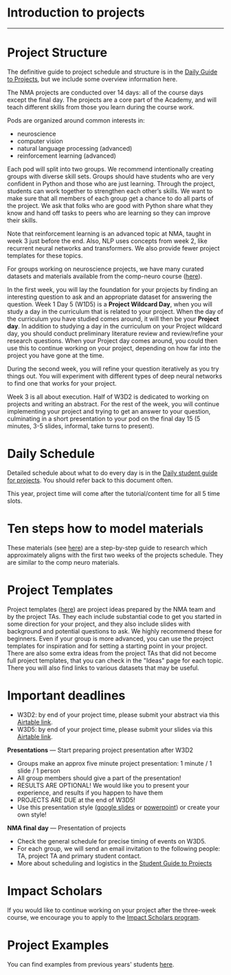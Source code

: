 # Introduction to projects

----

# **Project Structure**

The definitive guide to project schedule and structure is in the [Daily Guide to Projects](./docs/project_guidance.md), but we include some overview information here.

The NMA projects are conducted over 14 days: all of the course days except the final day. The projects are a core part of the Academy, and will teach different skills from those you learn during the course work.

Pods are organized around common interests in:

* neuroscience
* computer vision
* natural language processing (advanced)
* reinforcement learning (advanced)

Each pod will split into two groups. We recommend intentionally creating groups with diverse skill sets. Groups should have students who are very confident in Python and those who are just learning. Through the project, students can work together to strengthen each other’s skills. We want to make sure that all members of each group get a chance to do all parts of the project. We ask that folks who are good with Python share what they know and hand off tasks to peers who are learning so they can improve their skills.

Note that reinforcement learning is an advanced topic at NMA, taught in week 3 just before the end. Also, NLP uses concepts from week 2, like recurrent neural networks and transformers. We also provide fewer project templates for these topics.

For groups working on neuroscience projects, we have many curated datasets and materials available from the comp-neuro course ([here](https://compneuro.neuromatch.io/projects/docs/datasets_overview.html)).

In the first week, you will lay the foundation for your projects by finding an interesting question to ask and an appropriate dataset for answering the question. Week 1 Day 5 (W1D5) is a **Project Wildcard Day**, when you will study a day in the curriculum that is related to your project. When the day of the curriculum you have studied comes around, it will then be your **Project day**. In addition to studying a day in the curriculum on your Project wildcard day, you should conduct preliminary literature review and review/refine your research questions. When your Project day comes around, you could then use this to continue working on your project, depending on how far into the project you have gone at the time.


During the second week, you will refine your question iteratively as you try things out. You will experiment with different types of deep neural networks to find one that works for your project.

Week 3 is all about execution. Half of W3D2 is dedicated to working on projects and writing an abstract. For the rest of the week, you will continue implementing your project and trying to get an answer to your question, culminating in a short presentation to your pod on the final day 15 (5 minutes, 3-5 slides, informal, take turns to present).

# **Daily Schedule**

Detailed schedule about what to do every day is in the [Daily student guide for projects](https://deeplearning.neuromatch.io/projects/docs/project_guidance.html). You should refer back to this document often.

This year, project time will come after the tutorial/content time for all 5 time slots.

# **Ten steps how to model materials**

These materials (see [here](https://deeplearning.neuromatch.io/projects/modelingsteps/ModelingSteps_1through2_DL.html)) are a step-by-step guide to research which approximately aligns with the first two weeks of the projects schedule. They are similar to the comp neuro materials.

# **Project Templates**

Project templates ([here](https://deeplearning.neuromatch.io/projects/docs/projects_overview.html)) are project ideas prepared by the NMA team and by the project TAs. They each include substantial code to get you started in some direction for your project, and they also include slides with background and potential questions to ask. We highly recommend these for beginners. Even if your group is more advanced, you can use the project templates for inspiration and for setting a starting point in your project. There are also some extra ideas from the project TAs that did not become full project templates, that you can check in the "Ideas" page for each topic. There you will also find links to various datasets that may be useful.

# **Important deadlines**

* W3D2:   by end of your project time, please submit your abstract via this [Airtable link](https://airtable.com/shrUeDqzGe8Cplk8u).
* W3D5:   by end of your project time, please submit your slides via this [Airtable link](https://airtable.com/shr5NJa397fSYNDsO).

**Presentations** — Start preparing project presentation after W3D2
 * Groups make an approx five minute project presentation: 1 minute / 1 slide / 1 person
 * All group members should give a part of the presentation!
 * RESULTS ARE OPTIONAL! We would like you to present your experience, and results if you happen to have them
 * PROJECTS ARE DUE at the end of W3D5!
 * Use this presentation style ([google slides](https://docs.google.com/presentation/d/1A1uaYarVot9YyCdbAAB4VDvsQfK6emqq-TwIZ9xVNwo/edit?usp=sharing) or [powerpoint](https://osf.io/ky6fj/download)) or create your own style!

**NMA final day** — Presentation of projects
  * Check the general schedule for precise timing of events on W3D5.
  * For each group, we will send an email invitation to the following people: TA, project TA and primary student contact.
  * More about scheduling and logistics in the [Student Guide to Projects](https://deeplearning.neuromatch.io/projects/docs/project_guidance.html)

# **Impact Scholars**
If you would like to continue working on your project after the three-week course, we encourage you to apply to the [Impact Scholars program](https://impact-scholars.neuromatch.io/impact-scholars/structure.html).

# **Project Examples**
You can find examples from previous years' students [here](https://airtable.com/appoh6RKyBvxgiJ89/shrbgXZYZ2YIEiCY8).
